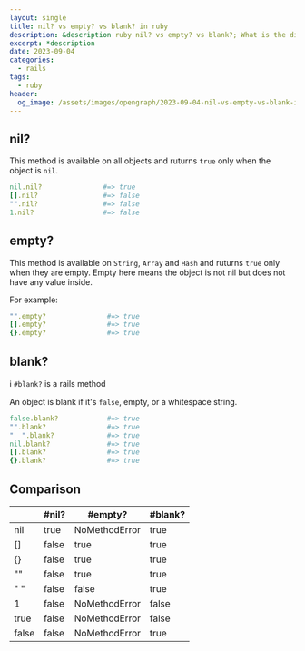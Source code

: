 ```yaml
---
layout: single
title: nil? vs empty? vs blank? in ruby
description: &description ruby nil? vs empty? vs blank?; What is the difference?
excerpt: *description
date: 2023-09-04
categories:
  - rails
tags:
  - ruby
header:
  og_image: /assets/images/opengraph/2023-09-04-nil-vs-empty-vs-blank-in-ruby.png
---
```


## nil?

This method is available on all objects and ruturns `true` only when the object is `nil`.

```ruby
nil.nil?               #=> true
[].nil?                #=> false
"".nil?                #=> false
1.nil?                 #=> false
```

## empty?

This method is available on `String`, `Array` and `Hash` and ruturns `true` only when they are empty.
Empty here means the object is not nil but does not have any value inside.

For example:

```ruby
"".empty?               #=> true
[].empty?               #=> true
{}.empty?               #=> true
```

## blank?

ℹ️ `#blank?` is a rails method

An object is blank if it's `false`, empty, or a whitespace string.

```ruby
false.blank?            #=> true
"".blank?               #=> true
"  ".blank?             #=> true
nil.blank?              #=> true
[].blank?               #=> true
{}.blank?               #=> true
```

## Comparison

<table>
  <thead>
    <tr>
      <th></th>
      <th>#nil?</th>
      <th>#empty?</th>
      <th>#blank?</th>
    </tr>
  </thead>
  <tbody>
    <tr>
      <td>nil</td>
      <td>true</td>
      <td>NoMethodError</td>
      <td>true</td>
    </tr>
    <tr>
      <td>[]</td>
      <td>false</td>
      <td>true</td>
      <td>true</td>
    </tr>
    <tr>
      <td>{}</td>
      <td>false</td>
      <td>true</td>
      <td>true</td>
    </tr>
    <tr>
      <td>""</td>
      <td>false</td>
      <td>true</td>
      <td>true</td>
    </tr>
    <tr>
      <td>" "</td>
      <td>false</td>
      <td>false</td>
      <td>true</td>
    </tr>
    <tr>
      <td>1</td>
      <td>false</td>
      <td>NoMethodError</td>
      <td>false</td>
    </tr>
    <tr>
      <td>true</td>
      <td>false</td>
      <td>NoMethodError</td>
      <td>false</td>
    </tr>
    <tr>
      <td>false</td>
      <td>false</td>
      <td>NoMethodError</td>
      <td>true</td>
    </tr>
  </tbody>
</table>
